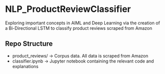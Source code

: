 # NLP_ProductReviewClassifier
Exploring important concepts in AIML and Deep Learning via the creation of a Bi-Directional LSTM to classify product reviews scraped from Amazon

## Repo Structure
- product_reviews/ -> Corpus data. All data is scraped from Amazon
- classifier.ipynb -> Jupyter notebook containing the relevant code and explanations
